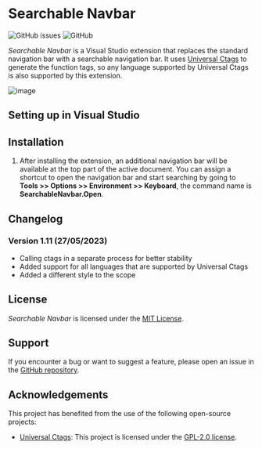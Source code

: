 # Searchable Navbar
![GitHub issues](https://img.shields.io/github/issues/aranhil/SearchableNavbar)
![GitHub](https://img.shields.io/github/license/aranhil/SearchableNavbar)

*Searchable Navbar* is a Visual Studio extension that replaces the standard navigation bar with a searchable navigation bar. It uses [Universal Ctags](https://github.com/universal-ctags/ctags) to generate the function tags, so any language supported by Universal Ctags is also supported by this extension.

![image](https://github.com/aranhil/SearchableNavbar/assets/755601/c3d62dd8-5196-4813-97d8-54e7f12a53a8)

## Setting up in Visual Studio
## Installation
1. After installing the extension, an additional navigation bar will be available at the top part of the active document. You can assign a shortcut to open the navigation bar and start searching by going to **Tools >> Options >> Environment >> Keyboard**, the command name is **SearchableNavbar.Open**.

## Changelog
### Version 1.11 (27/05/2023)

- Calling ctags in a separate process for better stability
- Added support for all languages that are supported by Universal Ctags
- Added a different style to the scope

## License

*Searchable Navbar* is licensed under the [MIT License](LICENSE).

## Support

If you encounter a bug or want to suggest a feature, please open an issue in the [GitHub repository](https://github.com/aranhil/SearchableNavbar/issues).

## Acknowledgements

This project has benefited from the use of the following open-source projects:

- [Universal Ctags]([https://github.com/zeux/qgrep](https://github.com/universal-ctags/ctags)): This project is licensed under the [GPL-2.0 license](./LICENSE-ctags.md).
